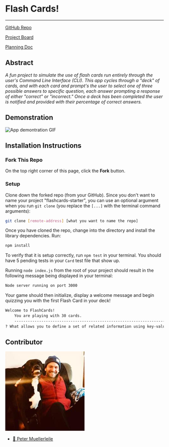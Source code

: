 # Flash Cards!
---
[GitHub Repo](https://github.com/pcmueller/flashcards-starter)

[Project Board](https://trello.com/b/SOkAxuLZ/flash-cards-project)

[Planning Doc](https://github.com/pcmueller/flashcards-starter/blob/main/planning-doc.md)

## Abstract
*A fun project to simulate the use of flash cards run entirely through the user's Command Line Interface (CLI).  This app cycles through a "deck" of cards, and with each card and prompt's the user to select one of three possible answers to specific question, each answer prompting a response of either "correct" or "incorrect." Once a deck has been completed the user is notified and provided with their percentage of correct answers.*

## Demonstration
![App demontration GIF](https://media.giphy.com/media/2E1c9WeTLFIgPPZ4FV/giphy.gif)

## Installation Instructions

### Fork This Repo

On the top right corner of this page, click the **Fork** button.

### Setup

Clone down the forked repo (from your GitHub). Since you don't want to name your project "flashcards-starter", you can use an optional argument when you run `git clone` (you replace the `[...]` with the terminal command arguments):

```bash
git clone [remote-address] [what you want to name the repo]
```

Once you have cloned the repo, change into the directory and install the library dependencies. Run:

```bash
npm install
```

To verify that it is setup correctly, run `npm test` in your terminal. You should have 5 pending tests in your `Card` test file that show up.

Running `node index.js` from the root of your project should result in the following message being displayed in your terminal: 

```bash
Node server running on port 3000
```

Your game should then initialize, display a welcome message and begin quizzing you with the first Flash Card in your deck!

```bash
Welcome to FlashCards! 
    You are playing with 30 cards.
    -----------------------------------------------------------------------
? What allows you to define a set of related information using key-value pairs?
```

## Contributor

![picture](./assets/peteandsteve.jpg)

- [🦥 Peter Muellerleile](https://github.com/pcmueller)
